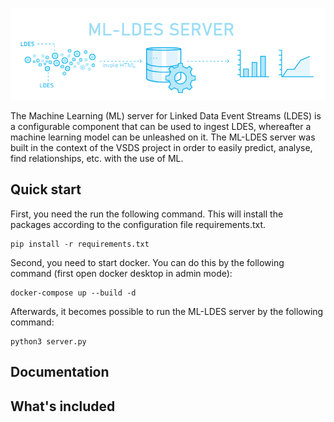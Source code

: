 <p align="center">
  <img src="https://github.com/samuvack/ML-LDES-server/blob/master/images/logo.png?raw=true"/>
</p>

The Machine Learning (ML) server for Linked Data Event Streams (LDES) is a configurable component that can be used to ingest LDES, whereafter a machine learning model can be unleashed on it. The ML-LDES server was built in the context of the VSDS project in order to easily predict, analyse, find relationships, etc. with the use of ML.

## Quick start
First, you need the run the following command. This will install the packages according to the configuration file requirements.txt.
```
pip install -r requirements.txt
```
Second, you need to start docker. You can do this by the following command (first open docker desktop in admin mode):
```
docker-compose up --build -d
```

Afterwards, it becomes possible to run the ML-LDES server by the following command:
```
python3 server.py
```



## Documentation



## What's included




